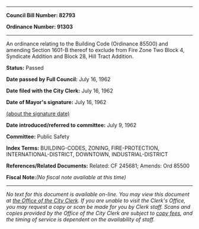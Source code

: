 

********

**Council Bill Number: 82793**
   
**Ordinance Number: 91303**
********

 An ordinance relating to the Building Code (Ordinance 85500) and amending Section 1601-B thereof to exclude from Fire Zone Two Block 4, Syndicate Addition and Block 28, Hill Tract Addition.

**Status:** Passed
   
**Date passed by Full Council:** July 16, 1962
   
**Date filed with the City Clerk:** July 16, 1962
   
**Date of Mayor's signature:** July 16, 1962
   
[(about the signature date)](/~public/approvaldate.htm)
   
   
   
**Date introduced/referred to committee:** July 9, 1962
   
**Committee:** Public Safety
   
   
**Index Terms:** BUILDING-CODES, ZONING, FIRE-PROTECTION, INTERNATIONAL-DISTRICT, DOWNTOWN, INDUSTRIAL-DISTRICT

**References/Related Documents:** Related: CF 245681; Amends: Ord 85500

**Fiscal Note:**_(No fiscal note available at this time)_
********

_No text for this document is available on-line. You may view this document at [the Office of the City Clerk](http://www.seattle.gov/leg/clerk/contactUs.htm). If you are unable to visit the Clerk's Office, you may request a copy or scan be made for you by Clerk staff. Scans and copies provided by the Office of the City Clerk are subject to [copy fees](http://clerk.seattle.gov/~public/clerkfees.htm), and the timing of service is dependent on the availability of staff._

